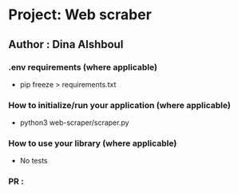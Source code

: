# Project: Web scraber

## Author : Dina Alshboul

### .env requirements (where applicable)

- pip freeze > requirements.txt

### How to initialize/run your application (where applicable)

- python3 web-scraper/scraper.py

### How to use your library (where applicable)

- No tests

### PR :


